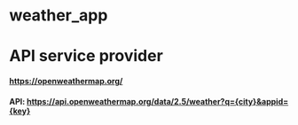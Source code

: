 # weather_app

# API service provider
#### https://openweathermap.org/
#### API: https://api.openweathermap.org/data/2.5/weather?q={city}&appid={key}

